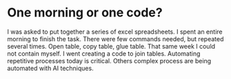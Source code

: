 
# One morning or one code?

I was asked to put together a series of excel spreadsheets. I spent an entire morning to finish the task. There were few commands needed, but repeated several times. Open table, copy table, glue table.
That same week I could not contain myself. I went creating a code to join tables. 
Automating repetitive processes today is critical. Others complex process are being automated with AI techniques.


